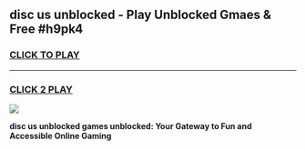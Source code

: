 
## disc us unblocked - Play Unblocked Gmaes & Free #h9pk4
<h3>
<a href="https://news.freeplayer.one?title=disc_us_unblocked&ref=26F">CLICK TO PLAY</a></h3>
<hr>

<h3>
<a href="https://news.freeplayer.one?title=disc_us_unblocked&ref=26F">CLICK 2 PLAY</a>
  
</h3>

<a href="https://news.freeplayer.one?title=disc_us_unblocked&ref=26F/"><img src="https://clearcache.store/games.png"></a>


**disc us unblocked games unblocked: Your Gateway to Fun and Accessible Online Gaming**
